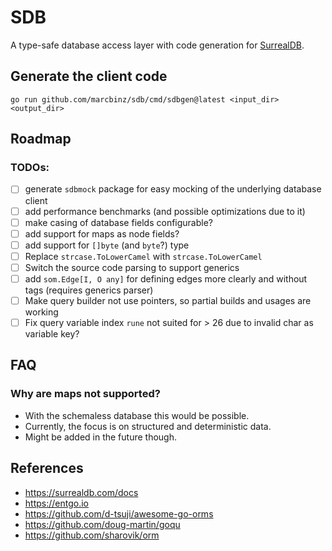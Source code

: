 # SDB

A type-safe database access layer with code generation for [SurrealDB](https://surrealdb.com).

## Generate the client code

```
go run github.com/marcbinz/sdb/cmd/sdbgen@latest <input_dir> <output_dir>
```

## Roadmap

### TODOs:

- [ ] generate `sdbmock` package for easy mocking of the underlying database client
- [ ] add performance benchmarks (and possible optimizations due to it)
- [ ] make casing of database fields configurable?
- [ ] add support for maps as node fields?
- [ ] add support for `[]byte` (and `byte`?) type
- [ ] Replace `strcase.ToLowerCamel` with `strcase.ToLowerCamel`
- [ ] Switch the source code parsing to support generics
- [ ] add `som.Edge[I, O any]` for defining edges more clearly and without tags (requires generics parser)
- [ ] Make query builder not use pointers, so partial builds and usages are working
- [ ] Fix query variable index `rune` not suited for > 26 due to invalid char as variable key?

## FAQ

### Why are maps not supported?

- With the schemaless database this would be possible.
- Currently, the focus is on structured and deterministic data.
- Might be added in the future though.

## References

- https://surrealdb.com/docs
- https://entgo.io
- https://github.com/d-tsuji/awesome-go-orms
- https://github.com/doug-martin/goqu
- https://github.com/sharovik/orm
